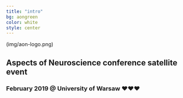 ```yaml
---
title: "intro"
bg: aongreen
color: white
style: center
---
```


<!-- ![codeweek]-->
(img/aon-logo.png)

## Aspects of Neuroscience conference satellite  event

### February 2019 @  University of Warsaw ❤️❤️❤️
